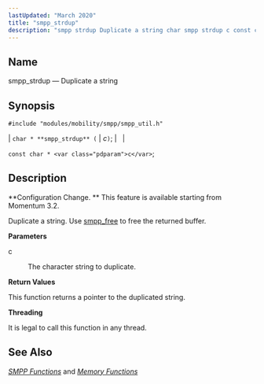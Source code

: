 ```yaml
---
lastUpdated: "March 2020"
title: "smpp_strdup"
description: "smpp strdup Duplicate a string char smpp strdup c const char c Configuration Change This feature is available starting from Momentum 3 2 Duplicate a string Use smpp free to free the returned buffer c The character string to duplicate This function returns a pointer to the duplicated string It..."
---
```


<a name="apis.smpp_strdup"></a> 
## Name

smpp_strdup — Duplicate a string

## Synopsis

`#include "modules/mobility/smpp/smpp_util.h"`

| `char * **smpp_strdup** (` | <var class="pdparam">c</var>`)`; |   |

`const char * <var class="pdparam">c</var>`;<a name="idp61545280"></a> 
## Description

**Configuration Change. ** This feature is available starting from Momentum 3.2.

Duplicate a string. Use [smpp_free](/momentum/3/3-api/apis-smpp-free) to free the returned buffer.

**<a name="idp61548896"></a> Parameters**

<dl class="variablelist">

<dt>c</dt>

<dd>

The character string to duplicate.

</dd>

</dl>

**<a name="idp61551920"></a> Return Values**

This function returns a pointer to the duplicated string.

**<a name="idp61552864"></a> Threading**

It is legal to call this function in any thread.

<a name="idp61553968"></a> 
## See Also

[*SMPP Functions*](/momentum/3/3-api/smpp) and [*Memory Functions*](/momentum/3/3-api/3-api-memory)